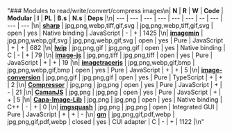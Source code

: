 "### Modules to read/write/convert/compress images\n| **N** | **R** | **W** | **Code** | **Modular** | **I** | **PL** | **B.s** | **N.s** | **Deps** |\n| --- | --- | --- | --- | --- | --- | -- | --- | --- | --- |\n| [**sharp**](https://github.com/lovell/sharp) | jpg,png,webp,tiff,gif,svg | jpg,png,webp,tiff,gif,svg | open | yes | Native binding | JavaScript | - | + | 1425 |\n| [**imagemin**](https://github.com/imagemin/imagemin) | jpg,png,webp,gif,svg | jpg,png,webp,gif,svg | open | yes | Pure | JavaScript | + | + | 682 |\n| [**lwip**](https://github.com/EyalAr/lwip) | jpg,png,gif | jpg,png,gif | open | yes | Native binding | C | - | + | 79 |\n| [**image-js**](https://github.com/image-js/image-js) | jpg,png,tiff | jpg,png,tiff | open | yes | Pure | JavaScript | + | + | 19 |\n| [**imagetracerjs**](https://github.com/jankovicsandras/imagetracerjs) | jpg,png,webp,gif,bmp | jpg,png,webp,gif,bmp | open | yes | Pure | JavaScript | + | + | 5 |\n| [**image-conversion**](https://github.com/WangYuLue/image-conversion) | jpg,png,gif | jpg,png,gif | open | yes | Pure | TypeScript | + | + | 2 |\n| [**Compressor**](https://github.com/fengyuanchen/compressorjs) | jpg,png | jpg,png | open | yes | Pure | JavaScript | + | - | 21 |\n| [**CamanJS**](https://github.com/meltingice/CamanJS/) | jpg,png | jpg,png | open | yes | Pure | JavaScript | + | + | 5 |\n| [**Capa-Image-Lib**](https://gitlab.com/Capa_Album/capa_image_lib) | jpg,png | jpg,png | open | yes | Native binding | C++ | - | + | 0 |\n| [**imgsquash**](https://github.com/eashish93/imgsquash) | jpg,png | jpg,png | open | Integrated GUI | Pure | JavaScript | + | + | - |\n| [**gm**](https://github.com/aheckmann/gm) | jpg,png,gif,pdf,webp | jpg,png,gif,pdf,webp | closed | yes | CUI adapter | C | - | + | 1122 |\n"